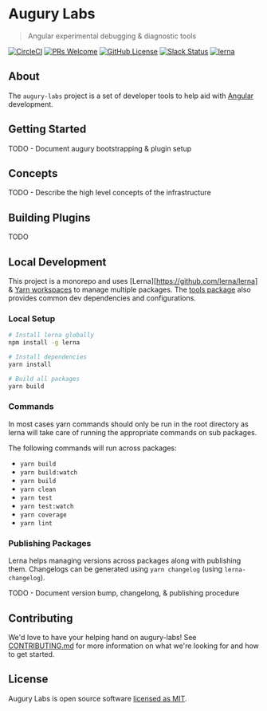 # Augury Labs

> Angular experimental debugging & diagnostic tools

[![CircleCI](https://circleci.com/gh/rangle/augury-labs.svg?style=svg&circle-token=3b4d4e15a644445f9bf5d449fa5746ba774bfcdf)](https://circleci.com/gh/rangle/augury-labs) [![PRs Welcome](https://img.shields.io/badge/PRs-welcome-brightgreen.svg?style=flat-square)](http://makeapullrequest.com) [![GitHub License](https://img.shields.io/badge/license-MIT-blue.svg?style=flat-square)](./LICENSE) [![Slack Status](https://augury-slack.herokuapp.com/badge.svg)](https://augury-slack.herokuapp.com) [![lerna](https://img.shields.io/badge/maintained%20with-lerna-cc00ff.svg)](https://lernajs.io/)

## About

The `augury-labs` project is a set of developer tools to help aid with [Angular](https://angular.io) development.

## Getting Started

TODO - Document augury bootstrapping & plugin setup

## Concepts

TODO - Describe the high level concepts of the infrastructure

## Building Plugins

TODO

## Local Development

This project is a monorepo and uses [Lerna][https://github.com/lerna/lerna] & [Yarn workspaces](https://yarnpkg.com/lang/en/docs/workspaces/) to manage multiple packages. The [tools package](./pacakges/tools)
also provides common dev dependencies and configurations.

### Local Setup

```sh
# Install lerna globally
npm install -g lerna

# Install dependencies
yarn install

# Build all packages
yarn build
```

### Commands

In most cases yarn commands should only be run in the root directory as lerna will take care of
running the appropriate commands on sub packages.

The following commands will run across packages:

- `yarn build`
- `yarn build:watch`
- `yarn build`
- `yarn clean`
- `yarn test`
- `yarn test:watch`
- `yarn coverage`
- `yarn lint`

### Publishing Packages

Lerna helps managing versions across packages along with publishing them. Changelogs can be generated using `yarn changelog` (using `lerna-changelog`).

TODO - Document version bump, changelong, & publishing procedure

## Contributing

We'd love to have your helping hand on augury-labs! See [CONTRIBUTING.md](./github/contributing.md) for more information on what we're looking for and how to get started.

## License

Augury Labs is open source software [licensed as MIT](./LICENSE).
